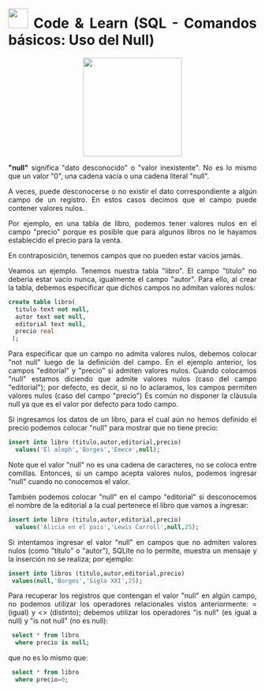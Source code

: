 <div align="justify">

# <img src=../../../../images/coding-book.png width="40"> Code & Learn (SQL - Comandos básicos: Uso del Null)

<div align="center">
<img src="https://www.comunidadbaratz.com/wp-content/uploads/Sabes-cuales-son-los-libros-mas-vendidos-de-2017-a-traves-de-Internet-en-Espana.jpg" width="200px"/>
</div>

__"null"__ significa "dato desconocido" o "valor inexistente". No es lo mismo que un valor "0", una cadena vacía o una cadena literal "null".

A veces, puede desconocerse o no existir el dato correspondiente a algún campo de un registro. En estos casos decimos que el campo puede contener valores nulos.

Por ejemplo, en una tabla de libro, podemos tener valores nulos en el campo "precio" porque es posible que para algunos libros no le hayamos establecido el precio para la venta.

En contraposición, tenemos campos que no pueden estar vacíos jamás.

Veamos un ejemplo. Tenemos nuestra tabla "libro". El campo "titulo" no debería estar vacío nunca, igualmente el campo "autor". Para ello, al crear la tabla, debemos especificar que dichos campos no admitan valores nulos:

```sql
create table libro(
  titulo text not null,
  autor text not null,
  editorial text null,
  precio real
 );
 ```
Para especificar que un campo no admita valores nulos, debemos colocar "not null" luego de la definición del campo.
En el ejemplo anterior, los campos "editorial" y "precio" si admiten valores nulos.
Cuando colocamos "null" estamos diciendo que admite valores nulos (caso del campo "editorial"); por defecto, es decir, si no lo aclaramos, los campos permiten valores nulos (caso del campo "precio")
Es común no disponer la cláusula null ya que es el valor por defecto para todo campo.

Si ingresamos los datos de un libro, para el cual aún no hemos definido el precio podemos colocar "null" para mostrar que no tiene precio:

```sql
insert into libro (titulo,autor,editorial,precio)
  values('El aleph','Borges','Emece',null);
```

Note que el valor "null" no es una cadena de caracteres, no se coloca entre comillas.
Entonces, si un campo acepta valores nulos, podemos ingresar "null" cuando no conocemos el valor.

También podemos colocar "null" en el campo "editorial" si desconocemos el nombre de la editorial a la cual pertenece el libro que vamos a ingresar:

```sql
insert into libro (titulo,autor,editorial,precio)
  values('Alicia en el pais','Lewis Carroll',null,25);
 ```

 Si intentamos ingresar el valor "null" en campos que no admiten valores nulos (como "titulo" o "autor"), SQLite no lo permite, muestra un mensaje y la inserción no se realiza; por ejemplo:
 
 ```sql
 insert into libros (titulo,autor,editorial,precio)
  values(null,'Borges','Siglo XXI',25);
  ```

 Para recuperar los registros que contengan el valor "null" en algún campo, no podemos utilizar los operadores relacionales vistos anteriormente: = (igual) y <> (distinto); debemos utilizar los operadores "is null" (es igual a null) y "is not null" (no es null): 

```sql
 select * from libro
  where precio is null;
  ```

que no es lo mismo que:

```sql
 select * from libro
  where precio=0;
``` 





</div>